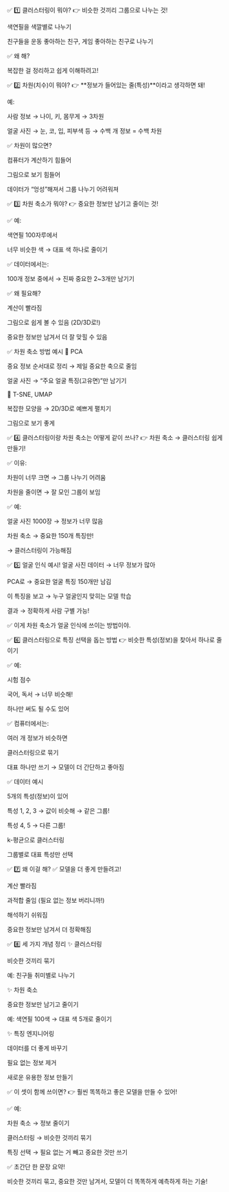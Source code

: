 ✅ 1️⃣ 클러스터링이 뭐야?
👉 비슷한 것끼리 그룹으로 나누는 것!

색연필을 색깔별로 나누기

친구들을 운동 좋아하는 친구, 게임 좋아하는 친구로 나누기

✅ 왜 해?

복잡한 걸 정리하고 쉽게 이해하려고!

✅ 2️⃣ 차원(치수)이 뭐야?
👉 **정보가 들어있는 줄(특성)**이라고 생각하면 돼!

예:

사람 정보 → 나이, 키, 몸무게 → 3차원

얼굴 사진 → 눈, 코, 입, 피부색 등 → 수백 개 정보 = 수백 차원

✅ 차원이 많으면?

컴퓨터가 계산하기 힘들어

그림으로 보기 힘들어

데이터가 “엉성”해져서 그룹 나누기 어려워져

✅ 3️⃣ 차원 축소가 뭐야?
👉 중요한 정보만 남기고 줄이는 것!

✅ 예:

색연필 100자루에서

너무 비슷한 색 → 대표 색 하나로 줄이기

✅ 데이터에서는:

100개 정보 중에서 → 진짜 중요한 2~3개만 남기기

✅ 왜 필요해?

계산이 빨라짐

그림으로 쉽게 볼 수 있음 (2D/3D로!)

중요한 정보만 남겨서 더 잘 맞힐 수 있음

✅ 차원 축소 방법 예시
📌 PCA

중요 정보 순서대로 정리 → 제일 중요한 축으로 줄임

얼굴 사진 → “주요 얼굴 특징(고유면)”만 남기기

📌 T-SNE, UMAP

복잡한 모양을 → 2D/3D로 예쁘게 펼치기

그림으로 보기 좋게

✅ 4️⃣ 클러스터링이랑 차원 축소는 어떻게 같이 쓰나?
👉 차원 축소 → 클러스터링 쉽게 만들기!

✅ 이유:

차원이 너무 크면 → 그룹 나누기 어려움

차원을 줄이면 → 잘 모인 그룹이 보임

✅ 예:

얼굴 사진 1000장 → 정보가 너무 많음

차원 축소 → 중요한 150개 특징만!

→ 클러스터링이 가능해짐

✅ 5️⃣ 얼굴 인식 예시!
얼굴 사진 데이터 → 너무 정보가 많아

PCA로 → 중요한 얼굴 특징 150개만 남김

이 특징을 보고 → 누구 얼굴인지 맞히는 모델 학습

결과 → 정확하게 사람 구별 가능!

✅ 이게 차원 축소가 얼굴 인식에 쓰이는 방법이야.

✅ 6️⃣ 클러스터링으로 특징 선택을 돕는 방법
👉 비슷한 특성(정보)을 찾아서 하나로 줄이기

✅ 예:

시험 점수

국어, 독서 → 너무 비슷해!

하나만 써도 될 수도 있어

✅ 컴퓨터에서는:

여러 개 정보가 비슷하면

클러스터링으로 묶기

대표 하나만 쓰기 → 모델이 더 간단하고 좋아짐

✅ 데이터 예시

5개의 특성(정보)이 있어

특성 1, 2, 3 → 값이 비슷해 → 같은 그룹!

특성 4, 5 → 다른 그룹!

k-평균으로 클러스터링

그룹별로 대표 특성만 선택

✅ 7️⃣ 왜 이걸 해?
✅ 모델을 더 좋게 만들려고!

계산 빨라짐

과적합 줄임 (필요 없는 정보 버리니까!)

해석하기 쉬워짐

중요한 정보만 남겨서 더 정확해짐

✅ 8️⃣ 세 가지 개념 정리
✨ 클러스터링

비슷한 것끼리 묶기

예: 친구들 취미별로 나누기

✨ 차원 축소

중요한 정보만 남기고 줄이기

예: 색연필 100색 → 대표 색 5개로 줄이기

✨ 특징 엔지니어링

데이터를 더 좋게 바꾸기

필요 없는 정보 제거

새로운 유용한 정보 만들기

✅ 이 셋이 함께 쓰이면?
👉 훨씬 똑똑하고 좋은 모델을 만들 수 있어!

✅ 예:

차원 축소 → 정보 줄이기

클러스터링 → 비슷한 것끼리 묶기

특징 선택 → 필요 없는 거 빼고 중요한 것만 쓰기

✅ 초간단 한 문장 요약!

비슷한 것끼리 묶고, 중요한 것만 남겨서, 모델이 더 똑똑하게 예측하게 하는 기술!